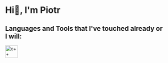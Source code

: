 # Hi👋, I'm Piotr



## Languages and Tools that I've touched already or I will:
<p align="left"><a href="https://isocpp.org/" target="_blank" rel="noreferrer"> <img src="https://isocpp.org/assets/images/cpp_logo.png" alt="c++" width="40" height="40"/> </a>
